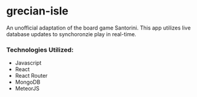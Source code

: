 # grecian-isle
An unofficial adaptation of the board game Santorini. This app utilizes live database updates to synchoronzie play in real-time. 

### Technologies Utilized:
- Javascript
- React
- React Router
- MongoDB
- MeteorJS
